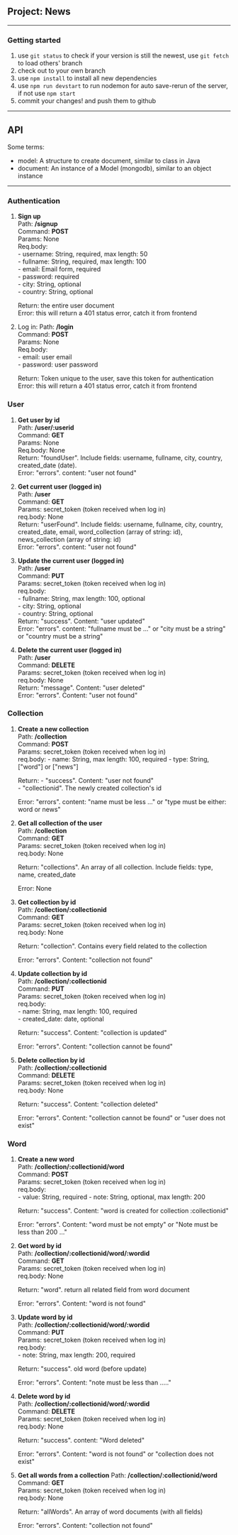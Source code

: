 ## Project: News

---

### Getting started
1. use `git status` to check if your version is still the newest, use `git fetch` to load others' branch
2. check out to your own branch
3. use `npm install` to install all new dependencies
4. use `npm run devstart` to run nodemon for auto save-rerun of the server, if not use `npm start`
5. commit your changes! and push them to github

---

## API 

Some terms: 
- model: A structure to create document, similar to class in Java
- document: An instance of a Model (mongodb), similar to an object instance

--- 

### Authentication
1. **Sign up**  
    Path: **/signup**  
    Command: **POST**  
    Params: None  
    Req.body:   
        - username: String, required, max length: 50  
        - fullname: String, required, max length: 100  
        - email: Email form, required  
        - password: required  
        - city: String, optional  
        - country: String, optional    

    Return: the entire user document  
    Error: this will return a 401 status error, catch it from frontend

2. Log in:
    Path: **/login**  
    Command: **POST**  
    Params: None  
    Req.body:  
        - email: user email  
        - password: user password   

    Return: Token unique to the user, save this token for authentication  
    Error: this will return a 401 status error, catch it from frontend  

### User
1. **Get user by id**  
    Path: **/user/:userid**  
    Command: **GET**  
    Params: None  
    Req.body: None  
    Return: "foundUser". Include fields: username, fullname, city, country, created_date (date).  
    Error: "errors". content: "user not found"  

2. **Get current user (logged in)**  
    Path: **/user**  
    Command: **GET**  
    Params: secret_token (token received when log in)  
    req.body: None  
    Return: "userFound". Include fields: username, fullname, city, country, created_date, email, word_collection (array of string: id), news_collection (array of string: id)  
    Error: "errors". content: "user not found"  

3. **Update the current user (logged in)**  
    Path: **/user**  
    Command: **PUT**  
    Params: secret_token (token received when log in)  
    req.body:  
        - fullname: String, max length: 100, optional  
        - city: String, optional   
        - country: String, optional   
    Return: "success". Content: "user updated"  
    Error: "errors". content: "fullname must be ..." or "city must be a string" or "country must be a string"    

4. **Delete the current user (logged in)**  
    Path: **/user**  
    Command: **DELETE**  
    Params: secret_token (token received when log in)  
    req.body: None  
    Return: "message". Content: "user deleted"  
    Error: "errors". Content: "user not found"  

### Collection  
1. **Create a new collection**  
    Path: **/collection**  
    Command: **POST**  
    Params: secret_token (token received when log in)  
    req.body: 
        - name: String, max length: 100, required
        - type: String, ["word"] or ["news"]  

    Return: 
        - "success". Content: "user not found"  
        - "collectionid". The newly created collection's id  

    Error: "errors". content: "name must be less ..." or "type must be either: word or news"  

2. **Get all collection of the user**  
    Path: **/collection**  
    Command: **GET**  
    Params: secret_token (token received when log in)  
    req.body: None

    Return: "collections". An array of all collection. Include fields: type, name, created_date 

    Error: None

3. **Get collection by id**  
    Path: **/collection/:collectionid**  
    Command: **GET**  
    Params: secret_token (token received when log in)  
    req.body: None

    Return: "collection". Contains every field related to the collection  

    Error: "errors". Content: "collection not found"

4. **Update collection by id**  
    Path: **/collection/:collectionid**  
    Command: **PUT**  
    Params: secret_token (token received when log in)  
    req.body:  
        - name: String, max length: 100, required  
        - created_date: date, optional  

    Return: "success". Content: "collection is updated"  

    Error: "errors". Content: "collection cannot be found"   

5. **Delete collection by id**  
    Path: **/collection/:collectionid**  
    Command: **DELETE**  
    Params: secret_token (token received when log in)  
    req.body: None  

    Return: "success". Content: "collection deleted"  

    Error: "errors". Content: "collection cannot be found" or "user does not exist"  

### Word
1. **Create a new word**  
    Path: **/collection/:collectionid/word**  
    Command: **POST**  
    Params: secret_token (token received when log in)  
    req.body:  
        - value: String, required
        - note: String, optional, max length: 200  

    Return: "success". Content: "word is created for collection :collectionid"  

    Error: "errors". Content: "word must be not empty" or "Note must be less than 200 ..."  

2. **Get word by id**  
    Path: **/collection/:collectionid/word/:wordid**  
    Command: **GET**  
    Params: secret_token (token received when log in)  
    req.body: None  

    Return: "word". return all related field from word document

    Error: "errors". Content: "word is not found"  

3. **Update word by id**  
    Path: **/collection/:collectionid/word/:wordid**  
    Command: **PUT**  
    Params: secret_token (token received when log in)  
    req.body:   
        - note: String, max length: 200, required

    Return: "success". old word (before update)

    Error: "errors". Content: "note must be less than ....."  

4. **Delete word by id**  
    Path: **/collection/:collectionid/word/:wordid**  
    Command: **DELETE**  
    Params: secret_token (token received when log in)  
    req.body: None  

    Return: "success". content: "Word deleted"  

    Error: "errors". Content: "word is not found" or "collection does not exist"  

5. **Get all words from a collection**
    Path: **/collection/:collectionid/word**  
    Command: **GET**  
    Params: secret_token (token received when log in)  
    req.body: None  

    Return: "allWords". An array of word documents (with all fields)   

    Error: "errors". Content: "collection not found"  

